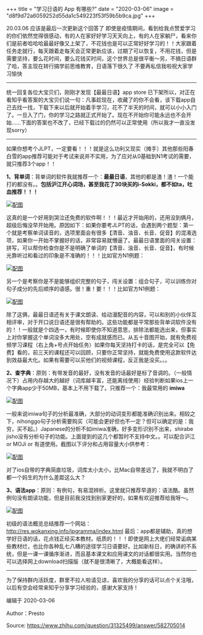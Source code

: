 +++
title = "学习日语的 App 有哪些?"
date = "2020-03-06"
image = "d8f9d72a6059252d55da1c549223f53f59b5b9ca.jpg"
+++

20.03.06 应该是最后一次更新这个回答了  即使是疫情期间，看到给我点赞爱学习的你们依然觉得很感动，有的人在家好好学习天天向上，有的人在家躺尸，看来你们是前者哈哈哈最最好像又上架了，不花钱也是可以正常好好学习的！！大家跟着任务走就行，每天跟着走每天会正常更新应该，过期了可以恢复，不用花钱，但是需要坚持，要么花时间，要么花钱买时间，这个世界总是很平衡～另，不搞日语群了哈，答主现在转行搞学前思维教育，日语落下很久了  不要再私信我啦祝大家学习愉快

***

统一回复各位大宝贝们，刚刚才发现【最最日语】app store 已下架所以，对正在看知乎看答案的大宝贝们说一句：凡事趁现在，收藏了的你不会看，该下载app自己去找一找，下载下来以后就开始着手学习，花不了半天的时间，就可以小小入门了。一旦入了门，你的学习之路就正式开始了。现在不开始你可能永远也不会开始……下面的答案也不改了，已经下载过的仍然可以正常使用（所以我才一直没发现sorry）

***

如果你想考个JLPT，一定要看！！！就是这么功利又现实（摊手）其他那些阳春白雪的app推荐可能对于考试来说并不实用，为了应对从0基础到N1考试的需要，就只推荐3个app！！

**1、背单词**：背单词的软件我就推荐一个：**最最日语**，其他的都是渣！渣！一个能打的都没有。。**包括沪江开心词场，甚至我花了30块买的i-Sokki，都不如ta，吐血推荐！！！**

[![配图](../../images/v2-d1a2e756ca9ea3b939677168ae3fb660_r.jpg)]()

这真的是一个好用到哭泣还免费的软件啊！！！最近才开始用的，还用没到俩月，超级后悔没早开始用。原因如下：如果你要考JLPT的话，会遇到两个题型：第一个就是考察单词读音的，选项里面会有很多【清音、浊音、长音、促音】的混淆选项，如果你一开始不掌握好的话，非常容易就懵逼了。最最日语里面的闯关设置：拼写，可以帮你检查你是不是明确了单词的【清音、浊音、长音、促音】，有时候光靠听过和看过的印象是不准确的！！！比如官方N1例题：

[![配图](../../images/v2-ba565cda0a5ee788c52a00db03cf9a2d_r.jpg)]()

另一个是考察你是不是能够组织完整的句子，闯关设置：组合句子，可以训练你对句子成分的先后顺序的语感。很！重！要！！！比如官方N1例题：

[![配图](../../images/v2-099699555e812ec1847c6fbe46fc1107_r)]()

除了这俩，最最日语还有关于课文朗读、给动漫配音的内容，可以和别的小伙伴互相评审，对于开口说日语还是很有帮助的。这些功能都是平常那些背单词软件没有的！！一般就是个四选一，有时候即使你不知道意思，排除法都能选出来，但事实上对你掌握这个单词没多大用处，空有成就感而已。从五十音图开始，就有免费视频学习课程（右上角+号点开始任务）如果你每天坚持打卡的话，是完全可以【免费】看的，前三天的课程还可以回顾，只要你正常坚持，就能免费使用这款软件达到效益最大化。如果有需要可以买他们的视频课程，反正我是没买。。。

**2、查字典**：原则：有带发音的最好，没有发音的话最好是标了音调的。（一般情况下）占用内存越大的越好（词库越丰富，还能离线使用）经验判断如果ios上一个字典app少于50MB，基本上不用下载了。只推荐一个：我最常用的 **imiwa**

[![配图](../../images/v2-36f52ae84a1dc0753c4baaf381c5939d_r.jpg)]()

一般来说imiwa句子的分析最准确，大部分的动词变形都能准确识别出来。相较之下，nihonggo句子分析需要购买（可能会更好但也不一定？但可以确定的是：我穷，买不起。）Japanese的分析不如imiwa准确，好多变形识别不出来，shirabe jisho没有分析句子的功能。上面提到的这几个都暂时不支持中文。。可以配合沪江 or MOJi or 有道使用。截图以下评分和占用容量大小供参考：

[![配图](../../images/v2-b67d8e37ba2f62220aeb125a45f4e5f3_r.jpg)]()

对了ios自带的字典简直垃圾，词库太小太小，比Mac自带差远了，我就不明白了都一个妈生的为什么差距这么大？

**3、语法app**：原则：有例句，有易混辨析。这里就只推荐早道的：语法酷。虽然例句没有朗读功能，但是目前我没找到别家更好的，如果有欢迎推荐给我呀～。

[![配图](../../images/v2-940ef289ff3efb79b62648dbe8c9fc05_r.jpg)]()

初级的语法概览总结推荐一个网站：
<http://res.wokanxing.info/jpgramma/index.html>
最后：app都是辅助，真的想学好日语的话，花点钱正经买本教材。纸质的！！！即使是网上大佬们经常诟病某些教材烂，也比你各种乱七八糟的途径学习日语要好。比如新标日，的确讲的不系统，但是一课一课循序渐进，而且基本课文和应用课文的对话都很实用。当然你也可以选择网上download扫描版（就不是很清晰了，大概能看这样）。

***

为了保持群内活跃度，群里不拉人啦请见谅，喜欢我的分享的话可以点个关注哦，以后有空会经常来知乎分享学习经验的，感谢大家支持！

编辑于 2020-03-06

Author：Presto

Source: <https://www.zhihu.com/question/31325499/answer/582705014>
